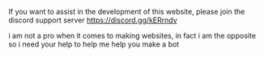 If you want to assist in the development of this website, please join the discord support server
https://discord.gg/kERrndv


i am not a pro when it comes to making websites, in fact i am the opposite
so i need your help to help me help you make a bot
